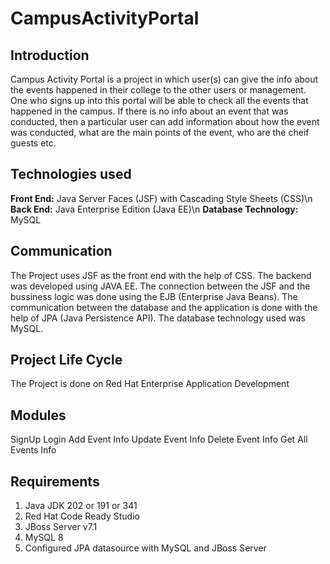 # CampusActivityPortal
## Introduction

Campus Activity Portal is a project in which user(s) can give the info about the events happened in their college to the other users or management. One who signs up into this portal will be able to check all the events that happened in the campus. If there is no info about an event that was conducted, then a particular user can add information about how the event was conducted, what are the main points of the event, who are the cheif guests etc.

## Technologies used

**Front End:** Java Server Faces (JSF) with Cascading Style Sheets (CSS)\n
**Back End:** Java Enterprise Edition (Java EE)\n
**Database Technology:** MySQL

## Communication

The Project uses JSF as the front end with the help of CSS. The backend was developed using JAVA EE. The connection between the JSF and the bussiness logic was done using the EJB (Enterprise Java Beans). The communication between the database and the application is done with the help of JPA (Java Persistence API). The database technology used was MySQL.

## Project Life Cycle

The Project is done on Red Hat Enterprise Application Development

## Modules

SignUp
Login
Add Event Info
Update Event Info
Delete Event Info
Get All Events Info

## Requirements

1. Java JDK 202 or 191 or 341
2. Red Hat Code Ready Studio
3. JBoss Server v7.1
4. MySQL 8
5. Configured JPA datasource with MySQL and JBoss Server
